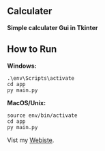 ## Calculater

**Simple calculater Gui in Tkinter**

## How to Run
**Windows:**
```
.\env\Scripts\activate
cd app
py main.py
```


**MacOS/Unix:**
```
source env/bin/activate
cd app
py main.py
```

Vist my [Webiste](https://www.digtialbulb.ie).

